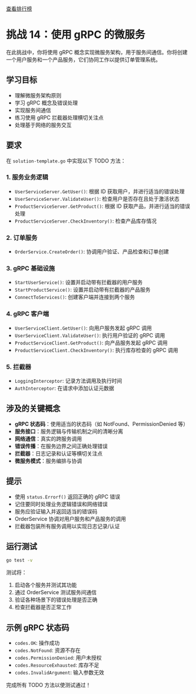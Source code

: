 [查看排行榜](SCOREBOARD.md)

# 挑战 14：使用 gRPC 的微服务

在此挑战中，你将使用 gRPC 概念实现微服务架构，用于服务间通信。你将创建一个用户服务和一个产品服务，它们协同工作以提供订单管理系统。

## 学习目标

- 理解微服务架构原则
- 学习 gRPC 概念及错误处理
- 实现服务间通信
- 练习使用 gRPC 拦截器处理横切关注点
- 处理基于网络的服务交互

## 要求

在 `solution-template.go` 中实现以下 TODO 方法：

### 1. 服务业务逻辑
- `UserServiceServer.GetUser()`: 根据 ID 获取用户，并进行适当的错误处理
- `UserServiceServer.ValidateUser()`: 检查用户是否存在且处于激活状态
- `ProductServiceServer.GetProduct()`: 根据 ID 获取产品，并进行适当的错误处理
- `ProductServiceServer.CheckInventory()`: 检查产品库存情况

### 2. 订单服务
- `OrderService.CreateOrder()`: 协调用户验证、产品检查和订单创建

### 3. gRPC 基础设施
- `StartUserService()`: 设置并启动带有拦截器的用户服务
- `StartProductService()`: 设置并启动带有拦截器的产品服务
- `ConnectToServices()`: 创建客户端并连接到两个服务

### 4. gRPC 客户端
- `UserServiceClient.GetUser()`: 向用户服务发起 gRPC 调用
- `UserServiceClient.ValidateUser()`: 执行用户验证的 gRPC 调用
- `ProductServiceClient.GetProduct()`: 向产品服务发起 gRPC 调用
- `ProductServiceClient.CheckInventory()`: 执行库存检查的 gRPC 调用

### 5. 拦截器
- `LoggingInterceptor`: 记录方法调用及执行时间
- `AuthInterceptor`: 在请求中添加认证元数据

## 涉及的关键概念

- **gRPC 状态码**：使用适当的状态码（如 NotFound、PermissionDenied 等）
- **服务接口**：服务逻辑与传输机制之间的清晰分离
- **网络通信**：真实的跨服务调用
- **错误传播**：在服务边界之间正确处理错误
- **拦截器**：日志记录和认证等横切关注点
- **微服务模式**：服务编排与协调

## 提示

- 使用 `status.Errorf()` 返回正确的 gRPC 错误
- 记住要同时处理业务逻辑错误和网络错误
- 服务应验证输入并返回适当的错误码
- OrderService 协调对用户服务和产品服务的调用
- 拦截器包装所有服务调用以实现日志记录/认证

## 运行测试

```bash
go test -v
```

测试将：
1. 启动各个服务并测试其功能
2. 通过 OrderService 测试服务间通信
3. 验证各种场景下的错误处理是否正确
4. 检查拦截器是否正常工作

## 示例 gRPC 状态码

- `codes.OK`: 操作成功
- `codes.NotFound`: 资源不存在
- `codes.PermissionDenied`: 用户未授权
- `codes.ResourceExhausted`: 库存不足
- `codes.InvalidArgument`: 输入参数无效

完成所有 TODO 方法以使测试通过！
